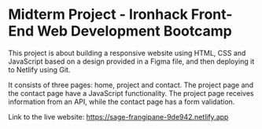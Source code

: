 # Midterm Project - Ironhack Front-End Web Development Bootcamp
This project is about building a responsive website using HTML, CSS and JavaScript based on a design provided in a Figma file, and then deploying it to Netlify using Git.

It consists of three pages: home, project and contact. The project page and the contact page have a JavaScript functionality. The project page receives information from an API, while the contact page has a form validation.

Link to the live website: https://sage-frangipane-9de942.netlify.app
